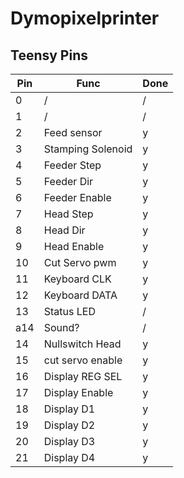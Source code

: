 # Dymopixelprinter

## Teensy Pins

|Pin   |Func                |Done|
|------|--------------------|----|
|0     | /                  |/   |
|1     | /                  |/   |
|2     | Feed sensor        |y   |
|3     | Stamping Solenoid  |y   |
|4     | Feeder Step        |y   |
|5     | Feeder Dir         |y   |
|6     | Feeder Enable      |y   |
|7     | Head Step          |y   |
|8     | Head Dir           |y   |
|9     | Head Enable        |y   |
|10    | Cut Servo pwm      |y   |
|11    | Keyboard CLK       |y   |
|12    | Keyboard DATA      |y   |
|13    | Status LED         |/   |
|a14   | Sound?             |/   |
|14    | Nullswitch Head    |y   |
|15    | cut servo enable   |y   | 
|16    | Display REG SEL    |y   |
|17    | Display Enable     |y   |
|18    | Display D1         |y   |
|19    | Display D2         |y   |
|20    | Display D3         |y   |
|21    | Display D4         |y   |
